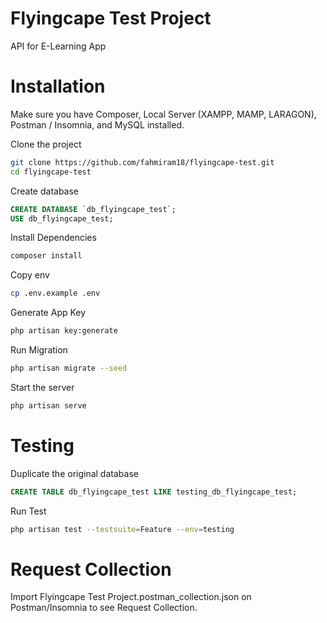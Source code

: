 # Flyingcape Test Project

API for E-Learning App

# Installation

Make sure you have Composer, Local Server (XAMPP, MAMP, LARAGON), Postman / Insomnia, and MySQL installed.

Clone the project 

```bash
git clone https://github.com/fahmiram18/flyingcape-test.git
cd flyingcape-test
```

Create database

```sql
CREATE DATABASE `db_flyingcape_test`;
USE db_flyingcape_test;
```

Install Dependencies

```bash
composer install
```

Copy env

```bash
cp .env.example .env
```

Generate App Key

```bash
php artisan key:generate
```

Run Migration

```bash
php artisan migrate --seed
```

Start the server
```bash
php artisan serve
```

# Testing

Duplicate the original database
```sql
CREATE TABLE db_flyingcape_test LIKE testing_db_flyingcape_test;
```

Run Test
```bash
php artisan test --testsuite=Feature --env=testing
```

# Request Collection

Import Flyingcape Test Project.postman_collection.json on Postman/Insomnia to see Request Collection.
